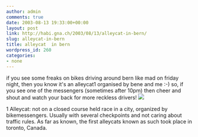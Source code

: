 ```yaml
---
author: admin
comments: true
date: 2003-08-13 19:33:00+00:00
layout: post
link: http://habi.gna.ch/2003/08/13/alleycat-in-bern/
slug: alleycat-in-bern
title: alleycat  in bern
wordpress_id: 260
categories:
- none
---
```


if you see some freaks on bikes driving around bern like mad on friday night, then you know it's an alleycat1 organised by bene and me :-)
so, if you see one of the messengers (sometimes after 10pm) then cheer and shout and watch your back for more reckless drivers!
![](http://habi.gna.ch/blog/images/alley.jpg)

1 Alleycat: not on a closed course held race in a city, organized by bikemessengers. Usually with several checkpoints and not caring about traffic rules. As far as known, the first alleycats known as such took place in toronto, Canada.
